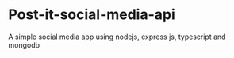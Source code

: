 # Post-it-social-media-api
A simple social media app using nodejs, express js, typescript and mongodb
